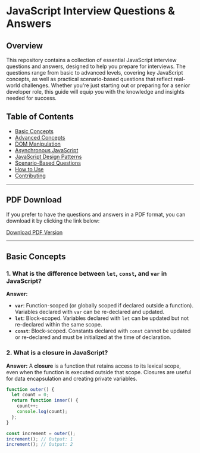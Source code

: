 # JavaScript Interview Questions & Answers

## Overview

This repository contains a collection of essential JavaScript interview questions and answers, designed to help you prepare for interviews. The questions range from basic to advanced levels, covering key JavaScript concepts, as well as practical scenario-based questions that reflect real-world challenges. Whether you're just starting out or preparing for a senior developer role, this guide will equip you with the knowledge and insights needed for success.

## Table of Contents

- [Basic Concepts](#basic-concepts)
- [Advanced Concepts](#advanced-concepts)
- [DOM Manipulation](#dom-manipulation)
- [Asynchronous JavaScript](#asynchronous-javascript)
- [JavaScript Design Patterns](#javascript-design-patterns)
- [Scenario-Based Questions](#scenario-based-questions)
- [How to Use](#how-to-use)
- [Contributing](#contributing)

---

## PDF Download

If you prefer to have the questions and answers in a PDF format, you can download it by clicking the link below:

[Download PDF Version](./oTH3heB6aoQAsxZ4qugorM.pdf)

---

## Basic Concepts

### 1. What is the difference between `let`, `const`, and `var` in JavaScript?

**Answer:**
- **`var`**: Function-scoped (or globally scoped if declared outside a function). Variables declared with `var` can be re-declared and updated.
- **`let`**: Block-scoped. Variables declared with `let` can be updated but not re-declared within the same scope.
- **`const`**: Block-scoped. Constants declared with `const` cannot be updated or re-declared and must be initialized at the time of declaration.

### 2. What is a closure in JavaScript?

**Answer:**
A **closure** is a function that retains access to its lexical scope, even when the function is executed outside that scope. Closures are useful for data encapsulation and creating private variables.

```javascript
function outer() {
  let count = 0;
  return function inner() {
    count++;
    console.log(count);
  };
}

const increment = outer();
increment(); // Output: 1
increment(); // Output: 2
